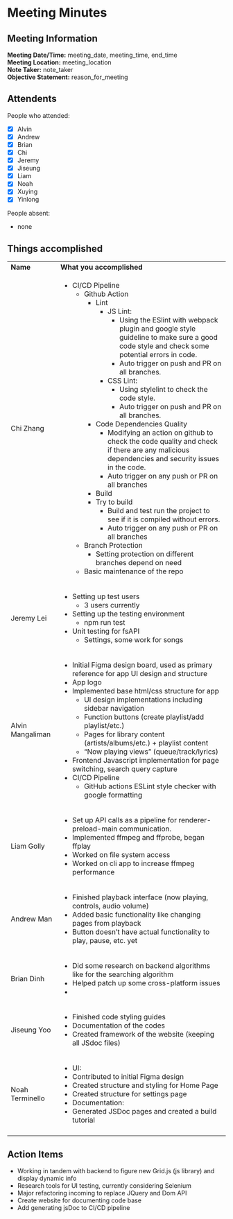 # Meeting Minutes
## Meeting Information
**Meeting Date/Time:** meeting_date, meeting_time, end_time   
**Meeting Location:** meeting_location   
**Note Taker:** note_taker  
**Objective Statement:** reason_for_meeting  

## Attendents
People who attended:
- [x] Alvin
- [x] Andrew
- [x] Brian
- [x] Chi
- [x] Jeremy
- [x] Jiseung
- [x] Liam
- [x] Noah
- [x] Xuying
- [x] Yinlong

People absent:
- none

## Things accomplished
<table>
  <tr>
   <td><strong>Name</strong>
   </td>
   <td><strong>What you accomplished</strong>
   </td>
  </tr>
  <tr>
   <td>Chi Zhang
   </td>
   <td>
<ul>

<li>CI/CD Pipeline 
<ul>
 
<li>Github Action  
<ul>
  
<li>Lint   
<ul>
   
<li>JS Lint:     
<ul>
    
<li>Using the ESlint with webpack plugin and google style guideline to make sure a good code style and check some potential errors in code.
    
<li>Auto trigger on push and PR on all branches.
</li>    
</ul>
   
<li>CSS Lint:    
<ul>
    
<li>Using stylelint to check the code style.
    
<li>Auto trigger on push and PR on all branches.
</li>    
</ul>
</li>    
</ul>
  
<li>Code Dependencies Quality   
<ul>
   
<li>Modifying an action on github to check the code quality and check if there are any malicious dependencies and security issues in the code.
   
<li>Auto trigger on any push or PR on all branches
</li>   
</ul>
  
<li>Build
  
<li>Try to build    
<ul>
   
<li>Build and test run the project to see if it is compiled without errors.
   
<li>Auto trigger on any push or PR on all branches
</li>   
</ul>
</li>   
</ul>
 
<li>Branch Protection  
<ul>
  
<li>Setting protection on different branches depend on need
</li>  
</ul>
 
<li>Basic maintenance of the repo
</li> 
</ul>
</li> 
</ul>
   </td>
  </tr>
  <tr>
   <td>Jeremy Lei
   </td>
   <td>
<ul>

<li>Setting up test users 
<ul>
 
<li>3 users currently
</li> 
</ul>

<li>Setting up the testing environment 
<ul>
 
<li>npm run test
</li> 
</ul>

<li>Unit testing for fsAPI 
<ul>
 
<li>Settings, some work for songs
</li> 
</ul>
</li> 
</ul>
   </td>
  </tr>
  <tr>
   <td>Alvin Mangaliman
   </td>
   <td>
<ul>

<li>Initial Figma design board, used as primary reference for app UI design and structure

<li>App logo

<li>Implemented base html/css structure for app 
<ul>
 
<li>UI design implementations including sidebar navigation
 
<li>Function buttons (create playlist/add playlist/etc.)
 
<li>Pages for library content (artists/albums/etc.) + playlist content
 
<li>“Now playing views” (queue/track/lyrics)
</li> 
</ul>

<li>Frontend Javascript implementation for page switching, search query capture

<li>CI/CD Pipeline 
<ul>
 
<li>GitHub actions ESLint style checker with google formatting
</li> 
</ul>
</li> 
</ul>
   </td>
  </tr>
  <tr>
   <td>Liam Golly
   </td>
   <td>
<ul>

<li>Set up API calls as a pipeline for renderer-preload-main communication.

<li>Implemented ffmpeg and ffprobe, began ffplay

<li>Worked on file system access

<li>Worked on cli app to increase ffmpeg performance
</li>
</ul>
   </td>
  </tr>
  <tr>
   <td>Andrew Man
   </td>
   <td>
<ul>

<li>Finished playback interface (now playing, controls, audio volume)

<li>Added basic functionality like changing pages from playback  

<li>Button doesn’t have actual functionality to play, pause, etc. yet
</li>
</ul>
   </td>
  </tr>
  <tr>
   <td>Brian Dinh
   </td>
   <td>
<ul>

<li>Did some research on backend algorithms like for the searching algorithm

<li>Helped patch up some cross-platform issues

<li>
</li>
</ul>
   </td>
  </tr>
  <tr>
   <td>Jiseung Yoo
   </td>
   <td>
<ul>

<li>Finished code styling guides

<li>Documentation of the codes

<li>Created framework of the website (keeping all JSdoc files)
</li>
</ul>
   </td>
  </tr>
  <tr>
   <td>Noah Terminello
   </td>
   <td>
<ul>

<li>UI:

<li>Contributed to initial Figma design

<li>Created structure and styling for Home Page

<li>Created structure for settings page

<li>Documentation:

<li>Generated JSDoc pages and created a build tutorial
</li>
</ul>
   </td>
  </tr>
  <tr>
   <td>
   </td>
   <td>
   </td>
  </tr>
</table>



## Action Items



* Working in tandem with backend to figure new Grid.js (js library) and display dynamic info
* Research tools for UI testing, currently considering Selenium
* Major refactoring incoming to replace JQuery and Dom API
* Create website for documenting code base
* Add generating jsDoc to CI/CD pipeline
